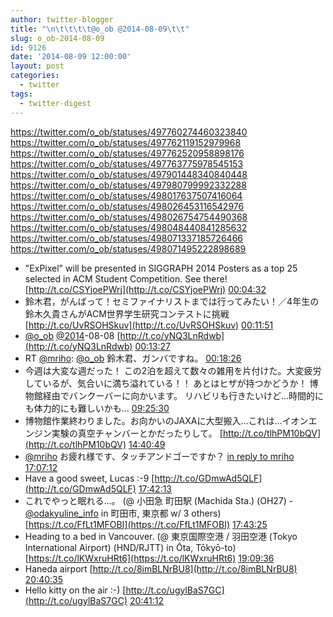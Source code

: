 ```yaml
---
author: twitter-blogger
title: "\n\t\t\t\t@o_ob @2014-08-09\t\t"
slug: o_ob-2014-08-09
id: 9126
date: '2014-08-09 12:00:00'
layout: post
categories:
  - twitter
tags:
  - twitter-digest
---
```


https://twitter.com/o_ob/statuses/497760274460323840 https://twitter.com/o_ob/statuses/497762119152979968 https://twitter.com/o_ob/statuses/497762520958898176 https://twitter.com/o_ob/statuses/497763775978545153 https://twitter.com/o_ob/statuses/497901448340840448 https://twitter.com/o_ob/statuses/497980799992332288 https://twitter.com/o_ob/statuses/498017637507416064 https://twitter.com/o_ob/statuses/498026453116542976 https://twitter.com/o_ob/statuses/498026754754490368 https://twitter.com/o_ob/statuses/498048440841285632 https://twitter.com/o_ob/statuses/498071337185726466 https://twitter.com/o_ob/statuses/498071495222898689  

*   "ExPixel" will be presented in SIGGRAPH 2014 Posters as a top 25 selected in ACM Student Competition. See there! [http://t.co/CSYjoePWrj](http://t.co/CSYjoePWrj) [00:04:32](https://twitter.com/o_ob/statuses/497760274460323840)
*   鈴木君，がんばって！セミファイナリストまでは行ってみたい！／4年生の鈴木久貴さんがACM世界学生研究コンテストに挑戦 [http://t.co/UvRSOHSkuv](http://t.co/UvRSOHSkuv) [00:11:51](https://twitter.com/o_ob/statuses/497762119152979968)
*   [@o_ob](https://twitter.com/o_ob) [@2014](https://twitter.com/2014)-08-08 [http://t.co/yNQ3LnRdwb](http://t.co/yNQ3LnRdwb) [00:13:27](https://twitter.com/o_ob/statuses/497762520958898176)
*   RT [@mriho](https://twitter.com/mriho): [@o_ob](https://twitter.com/o_ob) 鈴木君、ガンバですね。 [00:18:26](https://twitter.com/o_ob/statuses/497763775978545153)
*   今週は大変な週だった！ この2泊を超えて数々の雑用を片付けた。大変疲労しているが、気合いに満ち溢れている！！ あとはヒザが持つかどうか！ 博物館経由でバンクーバーに向かいます。 リハビリも行きたいけど...時間的にも体力的にも難しいかも... [09:25:30](https://twitter.com/o_ob/statuses/497901448340840448)
*   博物館作業終わりました。お向かいのJAXAに大型搬入...これは...イオンエンジン実験の真空チャンバーとかだったりして。 [http://t.co/tlhPM10bQV](http://t.co/tlhPM10bQV) [14:40:49](https://twitter.com/o_ob/statuses/497980799992332288)
*   [@mriho](https://twitter.com/mriho) お疲れ様です、タッチアンドゴーですか？ [in reply to mriho](https://twitter.com/mriho/statuses/497984826561949696) [17:07:12](https://twitter.com/o_ob/statuses/498017637507416064)
*   Have a good sweet, Lucas :-9 [http://t.co/GDmwAd5QLF](http://t.co/GDmwAd5QLF) [17:42:13](https://twitter.com/o_ob/statuses/498026453116542976)
*   これでやっと眠れる...。 (@ 小田急 町田駅 (Machida Sta.) (OH27) - [@odakyuline_info](https://twitter.com/odakyuline_info) in 町田市, 東京都 w/ 3 others) [https://t.co/FfLt1MFOBI](https://t.co/FfLt1MFOBI) [17:43:25](https://twitter.com/o_ob/statuses/498026754754490368)
*   Heading to a bed in Vancouver. (@ 東京国際空港 / 羽田空港 (Tokyo International Airport) (HND/RJTT) in Ōta, Tōkyō-to) [https://t.co/lKWxruHRt6](https://t.co/lKWxruHRt6) [19:09:36](https://twitter.com/o_ob/statuses/498048440841285632)
*   Haneda airport [http://t.co/8imBLNrBU8](http://t.co/8imBLNrBU8) [20:40:35](https://twitter.com/o_ob/statuses/498071337185726466)
*   Hello kitty on the air :-) [http://t.co/ugylBaS7GC](http://t.co/ugylBaS7GC) [20:41:12](https://twitter.com/o_ob/statuses/498071495222898689)